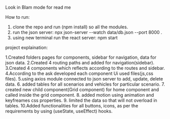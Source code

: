 Look in Blam mode for read me

How to run:
1. clone the repo and run (npm install) so all the modules.                                                                                                               
2. run the json server: npx json-server --watch data/db.json --port 8000 .
3. using new terminal run the react server: npm start


project explaination:

1.Created folders pages for components, sidebar for navigation, data for json data.
2.Created 4 routing paths and added for navigation(sidebar).
3.Created 4 components which reflects according to the routes and sidebar.
4.According to the ask developed each component Ui used files(js,css files).
5.using axios module connected to json server to add, update, delete data.
6. added tables for all scenarios and vehicles for particular scenario.
7. created new child component(Grid component) for home component and called inside the grid component.
8. added motion using animation and keyfreames css properties.
9. limited the data so that will not overload in tables.
10.Added functionalities for all buttons, icons, as per the requirements by using (useState, useEffect) hooks.
